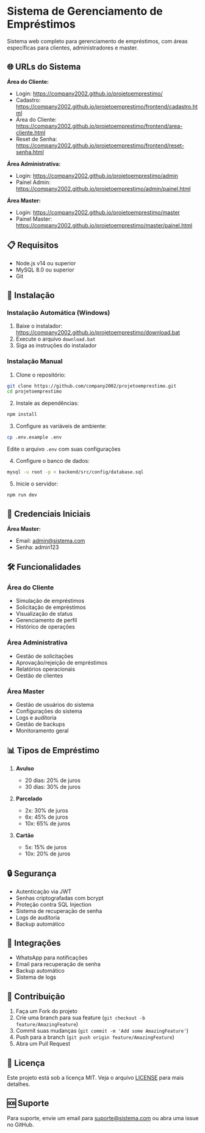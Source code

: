 # Sistema de Gerenciamento de Empréstimos

Sistema web completo para gerenciamento de empréstimos, com áreas específicas para clientes, administradores e master.

## 🌐 URLs do Sistema

**Área do Cliente:**
- Login: https://company2002.github.io/projetoemprestimo/
- Cadastro: https://company2002.github.io/projetoemprestimo/frontend/cadastro.html
- Área do Cliente: https://company2002.github.io/projetoemprestimo/frontend/area-cliente.html
- Reset de Senha: https://company2002.github.io/projetoemprestimo/frontend/reset-senha.html

**Área Administrativa:**
- Login: https://company2002.github.io/projetoemprestimo/admin
- Painel Admin: https://company2002.github.io/projetoemprestimo/admin/painel.html

**Área Master:**
- Login: https://company2002.github.io/projetoemprestimo/master
- Painel Master: https://company2002.github.io/projetoemprestimo/master/painel.html

## 📋 Requisitos

- Node.js v14 ou superior
- MySQL 8.0 ou superior
- Git

## 🚀 Instalação

### Instalação Automática (Windows)
1. Baixe o instalador: https://company2002.github.io/projetoemprestimo/download.bat
2. Execute o arquivo `download.bat`
3. Siga as instruções do instalador

### Instalação Manual
1. Clone o repositório:
```bash
git clone https://github.com/company2002/projetoemprestimo.git
cd projetoemprestimo
```

2. Instale as dependências:
```bash
npm install
```

3. Configure as variáveis de ambiente:
```bash
cp .env.example .env
```
Edite o arquivo `.env` com suas configurações

4. Configure o banco de dados:
```bash
mysql -u root -p < backend/src/config/database.sql
```

5. Inicie o servidor:
```bash
npm run dev
```

## 🔑 Credenciais Iniciais

**Área Master:**
- Email: admin@sistema.com
- Senha: admin123

## 🛠️ Funcionalidades

### Área do Cliente
- Simulação de empréstimos
- Solicitação de empréstimos
- Visualização de status
- Gerenciamento de perfil
- Histórico de operações

### Área Administrativa
- Gestão de solicitações
- Aprovação/rejeição de empréstimos
- Relatórios operacionais
- Gestão de clientes

### Área Master
- Gestão de usuários do sistema
- Configurações do sistema
- Logs e auditoria
- Gestão de backups
- Monitoramento geral

## 📊 Tipos de Empréstimo

1. **Avulso**
   - 20 dias: 20% de juros
   - 30 dias: 30% de juros

2. **Parcelado**
   - 2x: 30% de juros
   - 6x: 45% de juros
   - 10x: 65% de juros

3. **Cartão**
   - 5x: 15% de juros
   - 10x: 20% de juros

## 🔒 Segurança

- Autenticação via JWT
- Senhas criptografadas com bcrypt
- Proteção contra SQL Injection
- Sistema de recuperação de senha
- Logs de auditoria
- Backup automático

## 📱 Integrações

- WhatsApp para notificações
- Email para recuperação de senha
- Backup automático
- Sistema de logs

## 🤝 Contribuição

1. Faça um Fork do projeto
2. Crie uma branch para sua feature (`git checkout -b feature/AmazingFeature`)
3. Commit suas mudanças (`git commit -m 'Add some AmazingFeature'`)
4. Push para a branch (`git push origin feature/AmazingFeature`)
5. Abra um Pull Request

## 📄 Licença

Este projeto está sob a licença MIT. Veja o arquivo [LICENSE](LICENSE) para mais detalhes.

## 🆘 Suporte

Para suporte, envie um email para suporte@sistema.com ou abra uma issue no GitHub. 